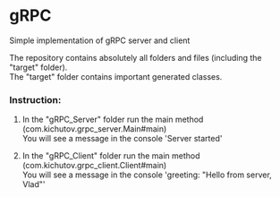# gRPC
Simple implementation of gRPC server and client

The repository contains absolutely all folders and files (including the "target" folder).  
The "target" folder contains important generated classes.

### Instruction:
1) In the "gRPC_Server" folder run the main method (com.kichutov.grpc_server.Main#main)  
You will see a message in the console 'Server started'

2) In the "gRPC_Client" folder run the main method (com.kichutov.grpc_client.Client#main)  
You will see a message in the console 'greeting: "Hello from server, Vlad"'
